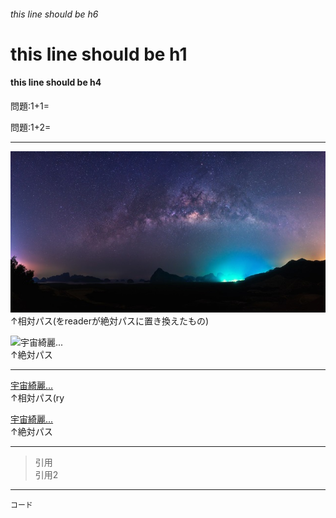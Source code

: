 ###### this line should be h6

# this line should be h1

#### this line should be h4

問題:1+1= <!-- hole 2だよ！ -->


問題:1+2= <!--lc	-->

----

![宇宙綺麗...](pixta_21892507_S.jpg)  
↑相対パス(をreaderが絶対パスに置き換えたもの)  

![宇宙綺麗...](https://mamasup.me/wp-content/uploads/2016/07/pixta_21892507_S.jpg)  
↑絶対パス

----

[宇宙綺麗...](pixta_21892507_S.jpg)  
↑相対パス(ry  

[宇宙綺麗...](https://mamasup.me/wp-content/uploads/2016/07/pixta_21892507_S.jpg)  
↑絶対パス

----

> 引用  
> 引用2


----

`コード` 